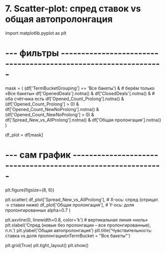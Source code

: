 # 7. Scatter-plot: спред ставок vs общая автопролонгация
import matplotlib.pyplot as plt

# --- фильтры ---------------------------------------------------------------
mask = (
    (df['TermBucketGrouping'] == 'Все бакеты') &          # берём только «Все бакеты»
    df['OpenedDeals'].notna() & df['ClosedDeals'].notna() &  # оба счётчика есть
    df['Opened_Count_Prolong'].notna() & (df['Opened_Count_Prolong'] > 0) &
    df['Opened_Count_NewNoProlong'].notna() & (df['Opened_Count_NewNoProlong'] > 0) &
    df['Spread_New_vs_AllProlong'].notna() &
    df['Общая пролонгация'].notna()
)

df_plot = df[mask]

# --- сам график ------------------------------------------------------------
plt.figure(figsize=(8, 6))

plt.scatter(
    df_plot['Spread_New_vs_AllProlong'],   # X-ось: спред (отрицат. → ставки ниже)
    df_plot['Общая пролонгация'],          # Y-ось: доля пролонгированных
    alpha=0.7
)

plt.axvline(0, linewidth=0.8, color='k')   # вертикальная линия «ноль»
plt.xlabel('Спред (новые без пролонгации – все пролонгированные), п.п.')
plt.ylabel('Общая автопролонгация')
plt.title('Чувствительность: ставка vs доля пролонгации\nTermBucket = "Все бакеты"')

plt.grid(True)
plt.tight_layout()
plt.show()
